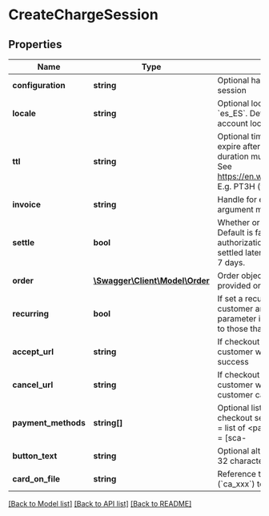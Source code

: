 # CreateChargeSession

## Properties
Name | Type | Description | Notes
------------ | ------------- | ------------- | -------------
**configuration** | **string** | Optional handle for a configuration to use for this session | [optional] 
**locale** | **string** | Optional locale for session. E.g. &#x60;en_GB&#x60;, &#x60;da_DK&#x60;, &#x60;es_ES&#x60;. Defaults to configuration locale or account locale. | [optional] 
**ttl** | **string** | Optional time-to-live duration. The session will expire after the duration from creation. The duration must be given as an ISO-8601 duration. See https://en.wikipedia.org/wiki/ISO_8601#Durations. E.g. PT3H (three hours). | [optional] 
**invoice** | **string** | Handle for existing invoice to charge. Either this argument must be provided or &#x60;order&#x60;. | [optional] 
**settle** | **bool** | Whether or not to immediately settle (capture). Default is false. If not settled immediately an authorization will be performed which can be settled later. Normally this have to be done within 7 days. | [optional] 
**order** | [**\Swagger\Client\Model\Order**](Order.md) | Order object. Either this argument must be provided or &#x60;invoice&#x60;. | [optional] 
**recurring** | **bool** | If set a recurring payment method is stored for the customer and a reference returned. This parameter if set to true will limit payment methods to those that are reusable. | [optional] 
**accept_url** | **string** | If checkout is opened in separate window the customer will be directed to this page after success | [optional] 
**cancel_url** | **string** | If checkout is opened in separate window the customer will be directed to this page if the customer cancels | [optional] 
**payment_methods** | **string[]** | Optional list of payment methods to use for the checkout session. Format: &#x60;&lt;payment_methods&gt; &#x3D; list of &lt;payment_method&gt;&#x60; &#x60;&lt;payment_method&gt;  &#x3D; [sca-|scafallback-|nosca-|]&lt;payment_name&gt;&#x60; &#x60;&lt;payment_name&gt;    &#x3D; The id of payment method, e.g. dankort&#x60; See https://docs.reepay.com/docs/checkout-payment-methods for full documentation | [optional] 
**button_text** | **string** | Optional alternative button text. Maximum length 32 characters. | [optional] 
**card_on_file** | **string** | Reference to existing card payment method (&#x60;ca_xxx&#x60;) to perform card-on-file payment for. | [optional] 

[[Back to Model list]](../README.md#documentation-for-models) [[Back to API list]](../README.md#documentation-for-api-endpoints) [[Back to README]](../README.md)


